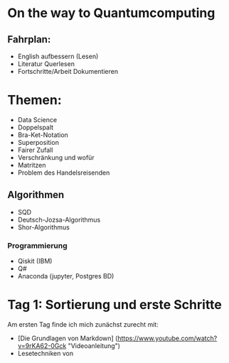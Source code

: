 # On the way to Quantumcomputing

## Fahrplan:
  - English aufbessern (Lesen)
  - Literatur Querlesen
  - Fortschritte/Arbeit Dokumentieren
# Themen:
  - Data Science
  - Doppelspalt
  - Bra-Ket-Notation
  - Superposition
  - Fairer Zufall
  - Verschränkung und wofür
  - Matritzen
  - Problem des Handelsreisenden
## Algorithmen
  - SQD
  - Deutsch-Jozsa-Algorithmus
  - Shor-Algorithmus
### Programmierung
  - Qiskit (IBM)
  - Q#
  - Anaconda (jupyter, Postgres BD)

# Tag 1: Sortierung und erste Schritte
Am ersten Tag finde ich mich zunächst zurecht mit:
  - [Die Grundlagen von Markdown] (https://www.youtube.com/watch?v=9rKA62-0Gck "Videoanleitung")
  - Lesetechniken von 
